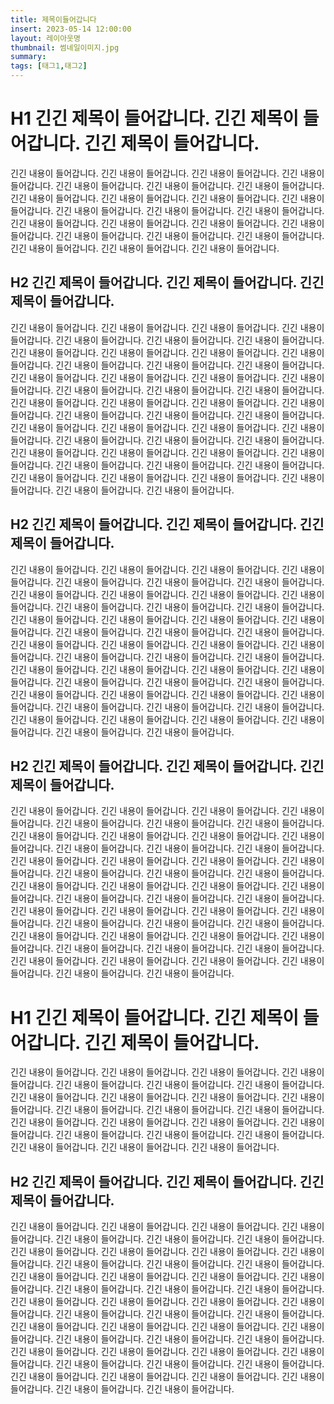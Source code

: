 ```yaml
---
title: 제목이들어갑니다
insert: 2023-05-14 12:00:00
layout: 레이아웃명
thumbnail: 썸네일이미지.jpg
summary: 
tags: [태그1,태그2]
---
```


# H1 긴긴 제목이 들어갑니다. 긴긴 제목이 들어갑니다. 긴긴 제목이 들어갑니다.
긴긴 내용이 들어갑니다. 긴긴 내용이 들어갑니다. 긴긴 내용이 들어갑니다. 긴긴 내용이 들어갑니다. 긴긴 내용이 들어갑니다. 긴긴 내용이 들어갑니다. 긴긴 내용이 들어갑니다. 긴긴 내용이 들어갑니다. 긴긴 내용이 들어갑니다. 긴긴 내용이 들어갑니다. 긴긴 내용이 들어갑니다. 긴긴 내용이 들어갑니다. 긴긴 내용이 들어갑니다. 긴긴 내용이 들어갑니다. 긴긴 내용이 들어갑니다. 긴긴 내용이 들어갑니다. 긴긴 내용이 들어갑니다. 긴긴 내용이 들어갑니다. 긴긴 내용이 들어갑니다. 긴긴 내용이 들어갑니다. 긴긴 내용이 들어갑니다. 긴긴 내용이 들어갑니다. 긴긴 내용이 들어갑니다. 긴긴 내용이 들어갑니다. 

## H2 긴긴 제목이 들어갑니다. 긴긴 제목이 들어갑니다. 긴긴 제목이 들어갑니다.
긴긴 내용이 들어갑니다. 긴긴 내용이 들어갑니다. 긴긴 내용이 들어갑니다. 긴긴 내용이 들어갑니다. 긴긴 내용이 들어갑니다. 긴긴 내용이 들어갑니다. 긴긴 내용이 들어갑니다. 긴긴 내용이 들어갑니다. 긴긴 내용이 들어갑니다. 긴긴 내용이 들어갑니다. 긴긴 내용이 들어갑니다. 긴긴 내용이 들어갑니다. 긴긴 내용이 들어갑니다. 긴긴 내용이 들어갑니다. 긴긴 내용이 들어갑니다. 긴긴 내용이 들어갑니다. 긴긴 내용이 들어갑니다. 긴긴 내용이 들어갑니다. 긴긴 내용이 들어갑니다. 긴긴 내용이 들어갑니다. 긴긴 내용이 들어갑니다. 긴긴 내용이 들어갑니다. 긴긴 내용이 들어갑니다. 긴긴 내용이 들어갑니다. 긴긴 내용이 들어갑니다. 긴긴 내용이 들어갑니다. 긴긴 내용이 들어갑니다. 긴긴 내용이 들어갑니다. 긴긴 내용이 들어갑니다. 긴긴 내용이 들어갑니다. 긴긴 내용이 들어갑니다. 긴긴 내용이 들어갑니다. 긴긴 내용이 들어갑니다. 긴긴 내용이 들어갑니다. 긴긴 내용이 들어갑니다. 긴긴 내용이 들어갑니다. 긴긴 내용이 들어갑니다. 긴긴 내용이 들어갑니다. 긴긴 내용이 들어갑니다. 긴긴 내용이 들어갑니다. 긴긴 내용이 들어갑니다. 긴긴 내용이 들어갑니다. 긴긴 내용이 들어갑니다. 긴긴 내용이 들어갑니다. 긴긴 내용이 들어갑니다. 긴긴 내용이 들어갑니다. 긴긴 내용이 들어갑니다. 긴긴 내용이 들어갑니다. 

## H2 긴긴 제목이 들어갑니다. 긴긴 제목이 들어갑니다. 긴긴 제목이 들어갑니다.
긴긴 내용이 들어갑니다. 긴긴 내용이 들어갑니다. 긴긴 내용이 들어갑니다. 긴긴 내용이 들어갑니다. 긴긴 내용이 들어갑니다. 긴긴 내용이 들어갑니다. 긴긴 내용이 들어갑니다. 긴긴 내용이 들어갑니다. 긴긴 내용이 들어갑니다. 긴긴 내용이 들어갑니다. 긴긴 내용이 들어갑니다. 긴긴 내용이 들어갑니다. 긴긴 내용이 들어갑니다. 긴긴 내용이 들어갑니다. 긴긴 내용이 들어갑니다. 긴긴 내용이 들어갑니다. 긴긴 내용이 들어갑니다. 긴긴 내용이 들어갑니다. 긴긴 내용이 들어갑니다. 긴긴 내용이 들어갑니다. 긴긴 내용이 들어갑니다. 긴긴 내용이 들어갑니다. 긴긴 내용이 들어갑니다. 긴긴 내용이 들어갑니다. 긴긴 내용이 들어갑니다. 긴긴 내용이 들어갑니다. 긴긴 내용이 들어갑니다. 긴긴 내용이 들어갑니다. 긴긴 내용이 들어갑니다. 긴긴 내용이 들어갑니다. 긴긴 내용이 들어갑니다. 긴긴 내용이 들어갑니다. 긴긴 내용이 들어갑니다. 긴긴 내용이 들어갑니다. 긴긴 내용이 들어갑니다. 긴긴 내용이 들어갑니다. 긴긴 내용이 들어갑니다. 긴긴 내용이 들어갑니다. 긴긴 내용이 들어갑니다. 긴긴 내용이 들어갑니다. 긴긴 내용이 들어갑니다. 긴긴 내용이 들어갑니다. 긴긴 내용이 들어갑니다. 긴긴 내용이 들어갑니다. 긴긴 내용이 들어갑니다. 긴긴 내용이 들어갑니다. 긴긴 내용이 들어갑니다. 긴긴 내용이 들어갑니다. 

## H2 긴긴 제목이 들어갑니다. 긴긴 제목이 들어갑니다. 긴긴 제목이 들어갑니다.
긴긴 내용이 들어갑니다. 긴긴 내용이 들어갑니다. 긴긴 내용이 들어갑니다. 긴긴 내용이 들어갑니다. 긴긴 내용이 들어갑니다. 긴긴 내용이 들어갑니다. 긴긴 내용이 들어갑니다. 긴긴 내용이 들어갑니다. 긴긴 내용이 들어갑니다. 긴긴 내용이 들어갑니다. 긴긴 내용이 들어갑니다. 긴긴 내용이 들어갑니다. 긴긴 내용이 들어갑니다. 긴긴 내용이 들어갑니다. 긴긴 내용이 들어갑니다. 긴긴 내용이 들어갑니다. 긴긴 내용이 들어갑니다. 긴긴 내용이 들어갑니다. 긴긴 내용이 들어갑니다. 긴긴 내용이 들어갑니다. 긴긴 내용이 들어갑니다. 긴긴 내용이 들어갑니다. 긴긴 내용이 들어갑니다. 긴긴 내용이 들어갑니다. 긴긴 내용이 들어갑니다. 긴긴 내용이 들어갑니다. 긴긴 내용이 들어갑니다. 긴긴 내용이 들어갑니다. 긴긴 내용이 들어갑니다. 긴긴 내용이 들어갑니다. 긴긴 내용이 들어갑니다. 긴긴 내용이 들어갑니다. 긴긴 내용이 들어갑니다. 긴긴 내용이 들어갑니다. 긴긴 내용이 들어갑니다. 긴긴 내용이 들어갑니다. 긴긴 내용이 들어갑니다. 긴긴 내용이 들어갑니다. 긴긴 내용이 들어갑니다. 긴긴 내용이 들어갑니다. 긴긴 내용이 들어갑니다. 긴긴 내용이 들어갑니다. 긴긴 내용이 들어갑니다. 긴긴 내용이 들어갑니다. 긴긴 내용이 들어갑니다. 긴긴 내용이 들어갑니다. 긴긴 내용이 들어갑니다. 긴긴 내용이 들어갑니다. 

# H1 긴긴 제목이 들어갑니다. 긴긴 제목이 들어갑니다. 긴긴 제목이 들어갑니다.
긴긴 내용이 들어갑니다. 긴긴 내용이 들어갑니다. 긴긴 내용이 들어갑니다. 긴긴 내용이 들어갑니다. 긴긴 내용이 들어갑니다. 긴긴 내용이 들어갑니다. 긴긴 내용이 들어갑니다. 긴긴 내용이 들어갑니다. 긴긴 내용이 들어갑니다. 긴긴 내용이 들어갑니다. 긴긴 내용이 들어갑니다. 긴긴 내용이 들어갑니다. 긴긴 내용이 들어갑니다. 긴긴 내용이 들어갑니다. 긴긴 내용이 들어갑니다. 긴긴 내용이 들어갑니다. 긴긴 내용이 들어갑니다. 긴긴 내용이 들어갑니다. 긴긴 내용이 들어갑니다. 긴긴 내용이 들어갑니다. 긴긴 내용이 들어갑니다. 긴긴 내용이 들어갑니다. 긴긴 내용이 들어갑니다. 긴긴 내용이 들어갑니다. 

## H2 긴긴 제목이 들어갑니다. 긴긴 제목이 들어갑니다. 긴긴 제목이 들어갑니다.
긴긴 내용이 들어갑니다. 긴긴 내용이 들어갑니다. 긴긴 내용이 들어갑니다. 긴긴 내용이 들어갑니다. 긴긴 내용이 들어갑니다. 긴긴 내용이 들어갑니다. 긴긴 내용이 들어갑니다. 긴긴 내용이 들어갑니다. 긴긴 내용이 들어갑니다. 긴긴 내용이 들어갑니다. 긴긴 내용이 들어갑니다. 긴긴 내용이 들어갑니다. 긴긴 내용이 들어갑니다. 긴긴 내용이 들어갑니다. 긴긴 내용이 들어갑니다. 긴긴 내용이 들어갑니다. 긴긴 내용이 들어갑니다. 긴긴 내용이 들어갑니다. 긴긴 내용이 들어갑니다. 긴긴 내용이 들어갑니다. 긴긴 내용이 들어갑니다. 긴긴 내용이 들어갑니다. 긴긴 내용이 들어갑니다. 긴긴 내용이 들어갑니다. 긴긴 내용이 들어갑니다. 긴긴 내용이 들어갑니다. 긴긴 내용이 들어갑니다. 긴긴 내용이 들어갑니다. 긴긴 내용이 들어갑니다. 긴긴 내용이 들어갑니다. 긴긴 내용이 들어갑니다. 긴긴 내용이 들어갑니다. 긴긴 내용이 들어갑니다. 긴긴 내용이 들어갑니다. 긴긴 내용이 들어갑니다. 긴긴 내용이 들어갑니다. 긴긴 내용이 들어갑니다. 긴긴 내용이 들어갑니다. 긴긴 내용이 들어갑니다. 긴긴 내용이 들어갑니다. 긴긴 내용이 들어갑니다. 긴긴 내용이 들어갑니다. 긴긴 내용이 들어갑니다. 긴긴 내용이 들어갑니다. 긴긴 내용이 들어갑니다. 긴긴 내용이 들어갑니다. 긴긴 내용이 들어갑니다. 긴긴 내용이 들어갑니다. 